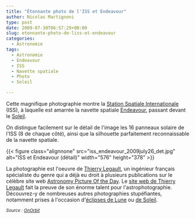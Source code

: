 ```yaml
---
title: "Étonnante photo de l'ISS et Endeavour"
author: Nicolas Martignoni
type: post
date: 2009-07-30T06:57:29+00:00
slug: etonnante-photo-de-liss-et-endeavour
categories:
  - Astronomie
tags:
  - Astronomie
  - Endeavour
  - ISS
  - Navette spatiale
  - Photo
  - Soleil

---
```

Cette magnifique photographie montre la [Station Spatiale Internationale][1] (ISS), à laquelle est amarrée la navette spatiale [Endeavour][2], passant devant le [Soleil][3].

On distingue facilement sur le détail de l'image les 16 panneaux solaire de l'ISS (8 de chaque côté), ainsi que la silhouette parfaitement reconnaissable de la navette spatiale.

{{< figure class="alignnone" src="iss_endeavour_2009july26_det.jpg" alt="ISS et Endeavour (détail)" width="576" height="378" >}}

<!--
<img class="size-full alignnone" title="ISS et Endeavour (détail)" src="iss_endeavour_2009july26_det.jpg" alt="ISS et Endeavour (détail)" width="576" height="378" srcset="iss_endeavour_2009july26_det.jpg 576w, iss_endeavour_2009july26_det-300x196.jpg 300w" sizes="(max-width: 576px) 100vw, 576px" />
 -->

La photographie est l'oeuvre de <a href="http://legault.club.fr/info_fr.html">Thierry Legault</a>, un ingénieur français spécialiste du genre qui a déjà eu droit à plusieurs publications sur le célèbre site web <a href="http://apod.nasa.gov/apod/">Astronomy Picture Of the Day</a>. Le <a href="http://www.astrophoto.fr/">site web de Thierry Legault</a> fait la preuve de son énorme talent pour l'astrophotographie. Découvrez-y de nombreuses autres photographies stupéfiantes, notamment prises à l'occasion d'<a href="http://legault.club.fr/eclipse031109.html">éclipses de Lune</a> ou <a href="http://legault.club.fr/eclipse.html">de Soleil</a>.

<p style="text-align: left;">
  <em><small>Source : <a href="http://www.onorbit.com/node/1288">OnOrbit</a></small></em>
</p>

 [1]: https://fr.wikipedia.org/wiki/Station_spatiale_internationale
 [2]: https://www.nasa.gov/centers/kennedy/shuttleoperations/orbiters/orbitersend.html
 [3]: https://fr.wikipedia.org/wiki/Soleil

<!--more-->
